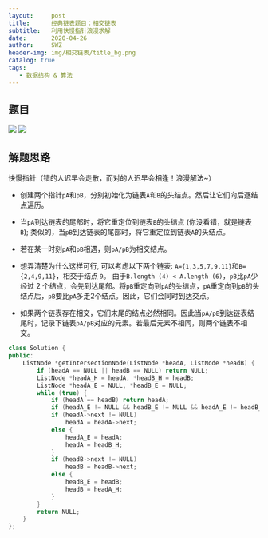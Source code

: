 ```yaml
---
layout:     post
title:      经典链表题目：相交链表
subtitle:   利用快慢指针浪漫求解
date:       2020-04-26
author:     SWZ
header-img: img/相交链表/title_bg.png
catalog: true
tags:
   - 数据结构 & 算法
---
```


## 题目

![](https://image-blog-1257507325.cos.ap-shanghai.myqcloud.com/%E7%9B%B8%E4%BA%A4%E9%93%BE%E8%A1%A8/desc1)
![](https://image-blog-1257507325.cos.ap-shanghai.myqcloud.com/%E7%9B%B8%E4%BA%A4%E9%93%BE%E8%A1%A8/desc2)

## 解题思路

快慢指针（错的人迟早会走散，而对的人迟早会相逢！浪漫解法~）

* 创建两个指针`pA`和`pB`，分别初始化为链表`A`和`B`的头结点。然后让它们向后逐结点遍历。

* 当`pA`到达链表的尾部时，将它重定位到链表`B`的头结点 (你没看错，就是链表`B`); 类似的，当`pB`到达链表的尾部时，将它重定位到链表`A`的头结点。
  
* 若在某一时刻`pA`和`pB`相遇，则`pA/pB`为相交结点。
  
* 想弄清楚为什么这样可行, 可以考虑以下两个链表: `A={1,3,5,7,9,11}`和`B={2,4,9,11}`，相交于结点 `9`。 由于`B.length (4) < A.length (6)`，`pB`比`pA`少经过 2 个结点，会先到达尾部。将`pB`重定向到`pA`的头结点，`pA`重定向到`pB`的头结点后，`pB`要比`pA`多走2个结点。因此，它们会同时到达交点。

* 如果两个链表存在相交，它们末尾的结点必然相同。因此当`pA/pB`到达链表结尾时，记录下链表`pA/pB`对应的元素。若最后元素不相同，则两个链表不相交。

```c++
class Solution {
public:
    ListNode *getIntersectionNode(ListNode *headA, ListNode *headB) {	
        if (headA == NULL || headB == NULL) return NULL;
	    ListNode *headA_H = headA, *headB_H = headB;
	    ListNode *headA_E = NULL, *headB_E = NULL;
	    while (true) {
	    	if (headA == headB) return headA;
	    	if (headA_E != NULL && headB_E != NULL && headA_E != headB_E) return NULL;
	    	if (headA->next != NULL)
	    		headA = headA->next;
	    	else {
	    		headA_E = headA;
	    		headA = headB_H;
	    	}
	    	if (headB->next != NULL)
	    		headB = headB->next;
	    	else {
	    		headB_E = headB;
	    		headB = headA_H;
	    	}
	    }
	    return NULL;
    }
};
```

